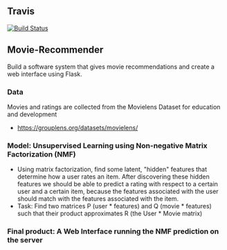 ## Travis
[![Build Status](https://travis-ci.com/leona-ha/Movie-Recommender.svg?branch=master)](https://travis-ci.com/leona-ha/Movie-Recommender)

## Movie-Recommender
Build a software system that gives movie recommendations and create a web interface using Flask.

### Data
Movies and ratings are collected from the Movielens Dataset for education and development
* https://grouplens.org/datasets/movielens/

### Model: Unsupervised Learning using Non-negative Matrix Factorization (NMF)
* Using matrix factorization, find some latent, "hidden" features that determine how a user rates an item.
After discovering these hidden features we should be able to predict a rating with respect to a certain user and a certain item, because the features associated with the user should match with the features associated with the item.
* Task: Find two matrices P (user * features) and Q (movie * features) such that their product approximates R (the User * Movie matrix)

### Final product: A Web Interface running the NMF prediction on the server
